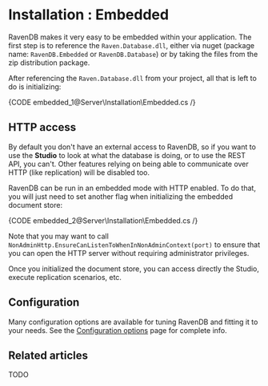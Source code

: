 # Installation : Embedded

RavenDB makes it very easy to be embedded within your application. The first step is to reference the `Raven.Database.dll`, either via nuget (package name: `RavenDB.Embedded` or `RavenDB.Database`) or by taking the files from the zip distribution package.

After referencing the `Raven.Database.dll` from your project, all that is left to do is initializing:

{CODE embedded_1@Server\Installation\Embedded.cs /}

## HTTP access

By default you don't have an external access to RavenDB, so if you want to use the **Studio** to look at what the database is doing, or to use the REST API, you can't. Other features relying on being able to communicate over HTTP (like replication) will be disabled too.

RavenDB can be run in an embedded mode with HTTP enabled. To do that, you will just need to set another flag when initializing the embedded document store:

{CODE embedded_2@Server\Installation\Embedded.cs /}

Note that you may want to call `NonAdminHttp.EnsureCanListenToWhenInNonAdminContext(port)` to ensure that you can open the HTTP server without requiring administrator privileges.

Once you initialized the document store, you can access directly the Studio, execute replication scenarios, etc.

## Configuration

Many configuration options are available for tuning RavenDB and fitting it to your needs. See the [Configuration options](http://ravendb.net/docs/server/administration/configuration) page for complete info.

## Related articles

TODO